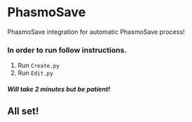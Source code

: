 # PhasmoSave
PhasmoSave integration for automatic PhasmoSave process!

### In order to run follow instructions.

1. Run  `Create.py`
2. Run  `Edit.py`
##### Will take 2 minutes but be patient!

## All set!

